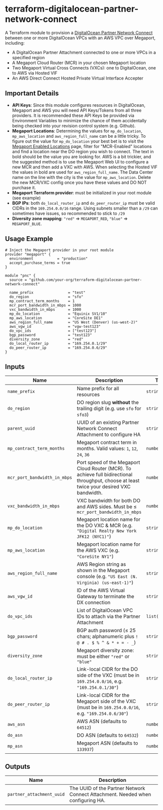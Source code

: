 # terraform-digitalocean-partner-network-connect

A Terraform module to provision a [DigitalOcean Partner Network Connect](https://www.digitalocean.com/blog/partner-network-connect) between one or more DigitalOcean VPCs with an AWS VPC over Megaport, including:

* A DigitalOcean Partner Attachment connected to one or more VPCs in a specified region
* A Megaport Cloud Router (MCR) in your chosen Megaport location
* Two Megaport Virtual Cross Connects (VXCs): one to DigitalOcean, one to AWS via Hosted VIF
* An AWS Direct Connect Hosted Private Virtual Interface Accepter

## Important Details

* **API Keys**: Since this module configures resources in DigitalOcean, Megaport and AWS you will need API Keys/Tokens from all three providers. It is recommended these API Keys be provided via Environment Variables to minimize the chance of them accidentally being checked into your revision control system (e.g. Github).
* **Megaport Locations**: Determining the values for `mp_do_location`, `mp_aws_location` and `aws_region_full_name` can be a little tricky. To figure out the value for `mp_do_location` your best bet is to visit the [Megaport Enabled Locations](https://www.megaport.com/megaport-enabled-locations/) page, filter for "MCR-Enabled" locations and find a location near the DO region you wish to connect. The text in bold should be the value you are looking for. AWS is a bit trickier, and the suggested method is to use the Megaport Web UI to configure a new MCR and then add a VXC with AWS. When selecting the Hosted VIF the values in bold are used for `aws_region_full_name`. The Data Center name on the line with the city is the value for `mp_aws_location`. Delete the new MCR/VXC config once you have these values and DO NOT purchase it.
* **Megaport Terraform provider**: must be initialized in your root module (see example)
* **BGP IPs**: both `do_local_router_ip` and `do_peer_router_ip` must be valid CIDRs in the `169.254.0.0/16` range. Using subnets smaller than a `/29` can sometimes have issues, so recommended to stick to `/29`
* **Diversity zone mapping**: `"red"` ⇒ `MEGAPORT_RED`, `"blue"` ⇒ `MEGAPORT_BLUE`.


## Usage Example

```hcl
# Inject the Megaport provider in your root module
provider "megaport" {
  environment           = "production"
  accept_purchase_terms = true
}

module "pnc" {
  source = "github.com/your-org/terraform-digitalocean-partner-network-connect"

  name_prefix                = "test"
  do_region                  = "sfo"
  mp_contract_term_months    = 1
  mcr_port_bandwidth_in_mbps = 1000
  vxc_bandwidth_in_mbps      = 1000
  mp_do_location             = "Equinix SV1/10"
  mp_aws_location            = "CoreSite DE1"
  aws_region_full_name       = "US West (Denver) (us-west-2)"
  aws_vgw_id                 = "vgw-test123"
  do_vpc_ids                 = ["test123"]
  bgp_password               = "test123"
  diversity_zone             = "red"
  do_local_router_ip         = "169.254.0.1/29"
  do_peer_router_ip          = "169.254.0.6/29"
}
```

## Inputs

| Name                         | Description                                                                                                                                | Type           | Default  | Required |
|------------------------------|--------------------------------------------------------------------------------------------------------------------------------------------|----------------|:--------:|:--------:|
| `name_prefix`                | Name prefix for all resources                                                                                                              | `string`       |   n/a    |   yes    |
| `do_region`                  | DO region slug **without** the trailing digit (e.g. use `sfo` for `sfo3`)                                                                  | `string`       |   n/a    |   yes    |
| `parent_uuid`                | UUID of an existing Partner Network Connect Attachment to configure HA                                                                     | `string`       |   n/a    |    no    |
| `mp_contract_term_months`    | Megaport contract term in months. Valid values: `1`, `12`, `24`, `36`                                                                      | `number`       |   n/a    |   yes    |
| `mcr_port_bandwidth_in_mbps` | Port speed of the Megaport Cloud Router (MCR). To achieve full bidirectional throughput, choose at least twice your desired VXC bandwidth. | `number`       |   n/a    |   yes    |
| `vxc_bandwidth_in_mbps`      | VXC bandwidth for both DO and AWS sides. Must be ≤ `mcr_port_bandwidth_in_mbps`                                                            | `number`       |   n/a    |   yes    |
| `mp_do_location`             | Megaport location name for the DO VXC & MCR (e.g. `"Digital Realty New York JFK12 (NYC1)"`)                                                | `string`       |   n/a    |   yes    |
| `mp_aws_location`            | Megaport location name for the AWS VXC (e.g. `"CoreSite NY1"`)                                                                             | `string`       |   n/a    |   yes    |
| `aws_region_full_name`       | AWS Region string as shown in the Megaport console (e.g. `"US East (N. Virginia) (us-east-1)"`)                                            | `string`       |   n/a    |   yes    |
| `aws_vgw_id`                 | ID of the AWS Virtual Gateway to terminate the DX connection                                                                               | `string`       |   n/a    |   yes    |
| `do_vpc_ids`                 | List of DigitalOcean VPC IDs to attach via the Partner Attachment                                                                          | `list(string)` |   n/a    |   yes    |
| `bgp_password`               | BGP auth password (≤ 25 chars; alphanumeric plus `! @ # . $ % ^ & * + = - _`)                                                              | `string`       |   n/a    |   yes    |
| `diversity_zone`             | Megaport diversity zone: must be either `"red"` or `"blue"`                                                                                | `string`       |   n/a    |   yes    |
| `do_local_router_ip`         | Link-local CIDR for the DO side of the VXC (must be in `169.254.0.0/16`, e.g. `"169.254.0.1/30"`)                                          | `string`       |   n/a    |   yes    |
| `do_peer_router_ip`          | Link-local CIDR for the Megaport side of the VXC (must be in `169.254.0.0/16`, e.g. `"169.254.0.6/30"`)                                    | `string`       |   n/a    |   yes    |
| `aws_asn`                    | AWS ASN (defaults to `64512`)                                                                                                              | `number`       | `64512`  |    no    |
| `do_asn`                     | DO ASN (defaults to `64532`)                                                                                                               | `number`       | `64532`  |    no    |
| `mp_asn`                     | Megaport ASN (defaults to `133937`)                                                                                                        | `number`       | `133937` |    no    |


## Outputs


| Name                      | Description                                                                     |
|---------------------------|---------------------------------------------------------------------------------|
| `partner_attachment_uuid` | The UUID of the Partner Network Connect Attachment. Needed when configuring HA. |
